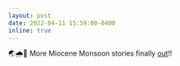 ```yaml
---
layout: post
date: 2022-04-11 15:59:00-0400
inline: true
---
```



🌏🌧💨 More Miocene Monsoon stories finally [out](https://rdcu.be/cKXlb)!! 
